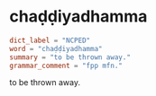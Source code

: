 # chaḍḍiyadhamma

``` toml
dict_label = "NCPED"
word = "chaḍḍiyadhamma"
summary = "to be thrown away."
grammar_comment = "fpp mfn."
```

to be thrown away.


